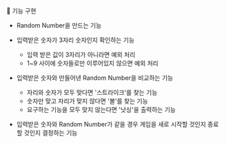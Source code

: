 🚀 기능 구현
* Random Number을 만드는 기능

* 입력받은 숫자가 3자리 숫자인지 확인하는 기능
  * 입력 받은 값이 3자리가 아니라면 예외 처리
  * 1~9 사이에 숫자들로만 이루어있지 않으면 예외 처리
  
* 입력받은 숫자와 만들어낸 Random Number을 비교하는 기능
  * 자리와 숫자가 모두 맞다면 '스트라이크'를 찾는 기능
  * 숫자만 맞고 자리가 맞지 않다면 '볼'를 찾는 기능
  * 요구하는 기능을 모두 맞지 않는다면 '낫싱'을 출력하는 기능
  
* 입력받은 숫자와 Random Number가 같을 경우 게임을 새로 시작할 것인지 종료할 것인지 결정하는 기능